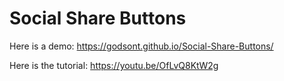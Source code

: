 # Social Share Buttons

Here is a demo: https://godsont.github.io/Social-Share-Buttons/

Here is the tutorial: https://youtu.be/OfLvQ8KtW2g
